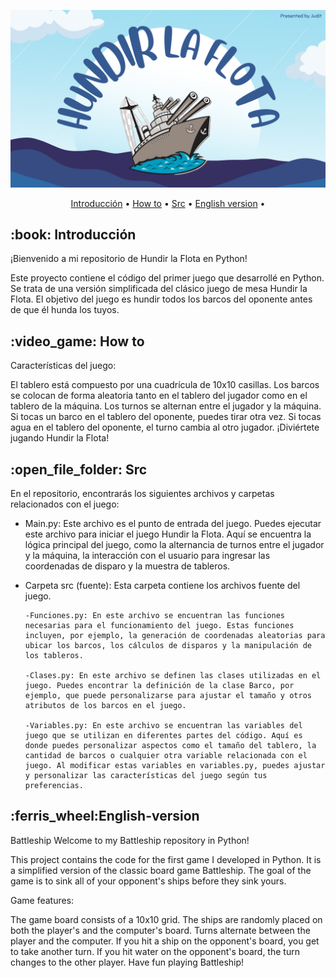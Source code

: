 <p align="center">
  <img src="https://github.com/JuditRoca/Hundir-la-flota/blob/master/src/HUNDIR%20LA%20FLOTA.png" alt="Portada"/>
</p>
<p align="center">
  <a href="#Introducción">Introducción</a> •
  <a href="#How-to">How to</a> •
  <a href="#src">Src</a> •
  <a href="#English-version">English version</a> •
</p>

<h2 id="Introducción"> :book: Introducción</h2>
¡Bienvenido a mi repositorio de Hundir la Flota en Python!

Este proyecto contiene el código del primer juego que desarrollé en Python. Se trata de una versión simplificada del clásico juego de mesa Hundir la Flota. El objetivo del juego es hundir todos los barcos del oponente antes de que él hunda los tuyos.


<h2 id ="How-to"> :video_game: How to</h2>
Características del juego:

El tablero está compuesto por una cuadrícula de 10x10 casillas.
Los barcos se colocan de forma aleatoria tanto en el tablero del jugador como en el tablero de la máquina.
Los turnos se alternan entre el jugador y la máquina.
Si tocas un barco en el tablero del oponente, puedes tirar otra vez.
Si tocas agua en el tablero del oponente, el turno cambia al otro jugador.
¡Diviértete jugando Hundir la Flota!

<h2 id="src">:open_file_folder: Src</h2> 

En el repositorio, encontrarás los siguientes archivos y carpetas relacionados con el juego:

   - Main.py: Este archivo es el punto de entrada del juego. Puedes ejecutar este archivo para iniciar el juego Hundir la Flota. Aquí se encuentra la lógica principal del juego, como la alternancia de turnos entre el jugador y la máquina, la interacción con el usuario para ingresar las coordenadas de disparo y la muestra de tableros.

  - Carpeta src (fuente): Esta carpeta contiene los archivos fuente del juego.

        -Funciones.py: En este archivo se encuentran las funciones necesarias para el funcionamiento del juego. Estas funciones incluyen, por ejemplo, la generación de coordenadas aleatorias para ubicar los barcos, los cálculos de disparos y la manipulación de los tableros.

        -Clases.py: En este archivo se definen las clases utilizadas en el juego. Puedes encontrar la definición de la clase Barco, por ejemplo, que puede personalizarse para ajustar el tamaño y otros atributos de los barcos en el juego.

        -Variables.py: En este archivo se encuentran las variables del juego que se utilizan en diferentes partes del código. Aquí es donde puedes personalizar aspectos como el tamaño del tablero, la cantidad de barcos o cualquier otra variable relacionada con el juego. Al modificar estas variables en variables.py, puedes ajustar y personalizar las características del juego según tus preferencias.

<h2 id="English-version">:ferris_wheel:English-version</h2> 

Battleship
Welcome to my Battleship repository in Python!

This project contains the code for the first game I developed in Python. It is a simplified version of the classic board game Battleship. The goal of the game is to sink all of your opponent's ships before they sink yours.

Game features:

The game board consists of a 10x10 grid.
The ships are randomly placed on both the player's and the computer's board.
Turns alternate between the player and the computer.
If you hit a ship on the opponent's board, you get to take another turn.
If you hit water on the opponent's board, the turn changes to the other player.
Have fun playing Battleship!
